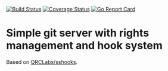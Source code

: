 [![Build Status](https://travis-ci.org/QRCLabs/nanogit.svg?branch=master)](https://travis-ci.org/QRCLabs/nanogit)
[![Coverage Status](https://coveralls.io/repos/github/QRCLabs/nanogit/badge.svg?branch=master)](https://coveralls.io/github/QRCLabs/nanogit?branch=master)
[![Go Report Card](https://goreportcard.com/badge/github.com/qrclabs/nanogit)](https://goreportcard.com/report/github.com/qrclabs/nanogit)

# Simple git server with rights management and hook system

Based on [QRCLabs/sshooks](https://github.com/QRCLabs/sshooks).
